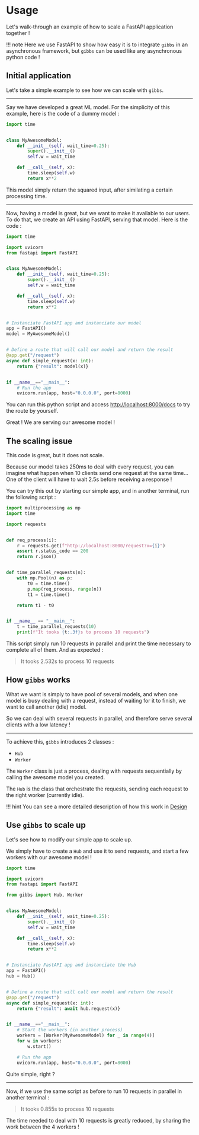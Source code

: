 # Usage

Let's walk-through an example of how to scale a FastAPI application together !

!!! note
    Here we use FastAPI to show how easy it is to integrate `gibbs` in an asynchronous framework, but `gibbs` can be used like any asynchronous python code !

## Initial application

Let's take a simple example to see how we can scale with `gibbs`.

---

Say we have developed a great ML model. For the simplicity of this example, here is the code of a dummy model :

```python
import time


class MyAwesomeModel:
    def __init__(self, wait_time=0.25):
        super().__init__()
        self.w = wait_time

    def __call__(self, x):
        time.sleep(self.w)
        return x**2
```

This model simply return the squared input, after similating a certain processing time.

---

Now, having a model is great, but we want to make it available to our users. To do that, we create an API using FastAPI, serving that model. Here is the code :

```python
import time

import uvicorn
from fastapi import FastAPI


class MyAwesomeModel:
    def __init__(self, wait_time=0.25):
        super().__init__()
        self.w = wait_time

    def __call__(self, x):
        time.sleep(self.w)
        return x**2


# Instanciate FastAPI app and instanciate our model
app = FastAPI()
model = MyAwesomeModel()


# Define a route that will call our model and return the result
@app.get("/request")
async def simple_request(x: int):
    return {"result": model(x)}


if __name__=="__main__":
    # Run the app
    uvicorn.run(app, host="0.0.0.0", port=8000)
```

You can run this python script and access [http://localhost:8000/docs](http://localhost:8000/docs) to try the route by yourself.

Great ! We are serving our awesome model !

## The scaling issue

This code is great, but it does not scale.

Because our model takes 250ms to deal with every request, you can imagine what happen when 10 clients send one request at the same time... One of the client will have to wait 2.5s before receiving a response !

You can try this out by starting our simple app, and in another terminal, run the following script :

```python
import multiprocessing as mp
import time

import requests


def req_process(i):
    r = requests.get(f"http://localhost:8000/request?x={i}")
    assert r.status_code == 200
    return r.json()


def time_parallel_requests(n):
    with mp.Pool(n) as p:
        t0 = time.time()
        p.map(req_process, range(n))
        t1 = time.time()

    return t1 - t0


if __name__ == "__main__":
    t = time_parallel_requests(10)
    print(f"It tooks {t:.3f}s to process 10 requests")
```

This script simply run 10 requests in parallel and print the time necessary to complete all of them. And as expected :

> It tooks 2.532s to process 10 requests

## How `gibbs` works

What we want is simply to have pool of several models, and when one model is busy dealing with a request, instead of waiting for it to finish, we want to call another (idle) model.

So we can deal with several requests in parallel, and therefore serve several clients with a low latency !

---

To achieve this, `gibbs` introduces 2 classes :

* `Hub`
* `Worker`

The `Worker` class is just a process, dealing with requests sequentially by calling the awesome model you created.

The `Hub` is the class that orchestrate the requests, sending each request to the right worker (currently idle).

!!! hint
    You can see a more detailed description of how this work in [Design](design.md)

## Use `gibbs` to scale up

Let's see how to modify our simple app to scale up.

We simply have to create a `Hub` and use it to send requests, and start a few workers with our awesome model !

```python hl_lines="6 21 27 31 32 33 34"
import time

import uvicorn
from fastapi import FastAPI

from gibbs import Hub, Worker


class MyAwesomeModel:
    def __init__(self, wait_time=0.25):
        super().__init__()
        self.w = wait_time

    def __call__(self, x):
        time.sleep(self.w)
        return x**2


# Instanciate FastAPI app and instanciate the Hub
app = FastAPI()
hub = Hub()


# Define a route that will call our model and return the result
@app.get("/request")
async def simple_request(x: int):
    return {"result": await hub.request(x)}


if __name__=="__main__":
    # Start the workers (in another process)
    workers = [Worker(MyAwesomeModel) for _ in range(4)]
    for w in workers:
        w.start()

    # Run the app
    uvicorn.run(app, host="0.0.0.0", port=8000)
```

Quite simple, right ?

---

Now, if we use the same script as before to run 10 requests in parallel in another terminal :

> It tooks 0.855s to process 10 requests

The time needed to deal with 10 requests is greatly reduced, by sharing the work between the 4 workers !
